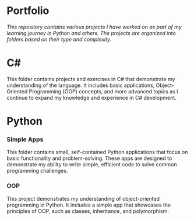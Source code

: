# Portfolio
*This repository contains various projects I have worked on as part of my learning journey in Python and others. The projects are organized into folders based on their type and complexity.*

# **C#**
This folder contains projects and exercises in C# that demonstrate my understanding of the language. It includes basic applications, Object-Oriented Programming (OOP) concepts, and more advanced topics as I continue to expand my knowledge and experience in C# development.

# Python 

### **Simple Apps**
This folder contains small, self-contained Python applications that focus on basic functionality and problem-solving. These apps are designed to demonstrate my ability to write simple, efficient code to solve common programming challenges.

### **OOP**
This project demonstrates my understanding of object-oriented programming in Python. It includes a simple app that showcases the principles of OOP, such as classes, inheritance, and polymorphism.


  
